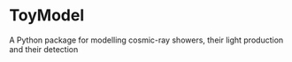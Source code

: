 # ToyModel
A Python package for modelling cosmic-ray showers, their light production and their detection
